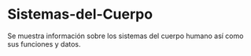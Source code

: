 # Sistemas-del-Cuerpo
Se muestra información sobre los sistemas del cuerpo humano así como sus funciones y datos.
